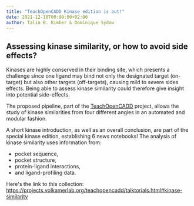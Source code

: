 ```yaml
---
title: "TeachOpenCADD Kinase edition is out!"
date: 2021-12-10T00:00:00+02:00
author: Talia B. Kimber & Dominique Sydow
---
```


## Assessing kinase similarity, or how to avoid side effects?

Kinases are highly conserved in their binding site, which presents a challenge since one ligand may bind not only the designated target (on-target) but also other targets (off-targets), causing mild to severe sides effects. Being able to assess kinase similarity could therefore give insight into potential side-effects.

The proposed pipeline, part of the [TeachOpenCADD](https://github.com/volkamerlab/teachopencadd) project, allows the study of kinase similarities from four different angles in an automated and modular fashion.

A short kinase introduction, as well as an overall conclusion, are part of the special kinase edition, establishing 6 news notebooks!
The analysis of kinase similarity uses information from:

-  pocket sequence,
-  pocket structure,
-  protein-ligand interactions,
-  and ligand-profiling data.

Here's the link to this collection: https://projects.volkamerlab.org/teachopencadd/talktorials.html#kinase-similarity
